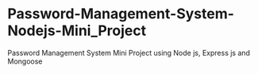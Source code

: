 # Password-Management-System-Nodejs-Mini_Project
Password Management System Mini Project using Node js, Express js and Mongoose
